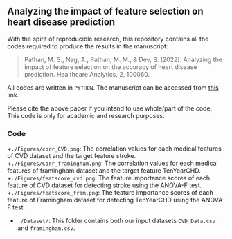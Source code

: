 ##  Analyzing the impact of feature selection on heart disease prediction

With the spirit of reproducible research, this repository contains all the codes required to produce the results in the manuscript: 

> Pathan, M. S., Nag, A., Pathan, M. M., & Dev, S. (2022). Analyzing the impact of feature selection on the accuracy of heart disease prediction. Healthcare Analytics, 2, 100060.

All codes are written in `PYTHON`. The manuscript can be accessed from [this](https://arxiv.org/pdf/2206.03239.pdf) link.

Please cite the above paper if you intend to use whole/part of the code. This code is only for academic and research purposes.

### Code

+`./Figures/corr_CVD.png`: The correlation values for each medical features of CVD dataset and the target feature stroke.
+`./Figures/Corr_framingham.png`: The correlation values for each medical features of framingham dataset and the target feature TenYearCHD.
+`./Figures/featscore_cvd.png`: The feature importance scores of each feature of CVD dataset for detecting stroke using the ANOVA-F test.
+`./Figures/featscore_fram.png`: The feature importance scores of each feature of Framingham dataset for detecting TenYearCHD using the ANOVA-F test.
+ `./Dataset/`: This folder contains both our input datasets `CVD_Data.csv` and `framingham.csv`.
